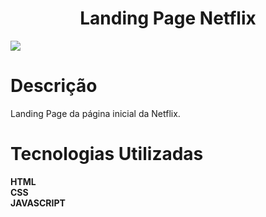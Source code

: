 <h1 align="center">Landing Page Netflix</h1>
<img src="https://github.com/andressafeijoo/netflix/assets/108043248/2a29a6e8-cf11-461d-9266-afae40b4b0c1">

# Descrição

Landing Page da página inicial da Netflix.

# Tecnologias Utilizadas

**HTML**
<br>
**CSS**
<br>
**JAVASCRIPT**

